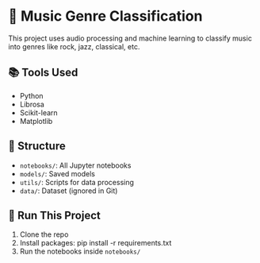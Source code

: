 # 🎵 Music Genre Classification

This project uses audio processing and machine learning to classify music into genres like rock, jazz, classical, etc.

## 📚 Tools Used
- Python
- Librosa
- Scikit-learn
- Matplotlib

## 📂 Structure
- `notebooks/`: All Jupyter notebooks
- `models/`: Saved models
- `utils/`: Scripts for data processing
- `data/`: Dataset (ignored in Git)

## 🚀 Run This Project
1. Clone the repo
2. Install packages:
pip install -r requirements.txt
3. Run the notebooks inside `notebooks/`
